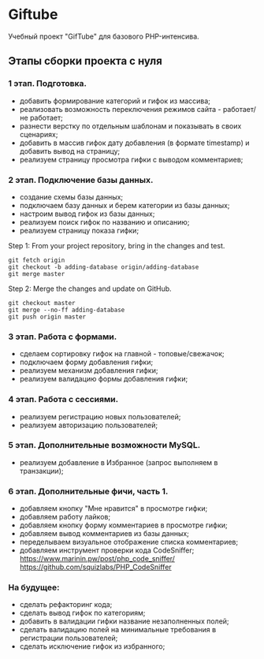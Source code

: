 # Giftube

Учебный проект "GifTube" для базового PHP-интенсива.

## Этапы сборки проекта с нуля

### 1 этап. Подготовка.

- добавить формирование категорий и гифок из массива;
- реализовать возможность переключения режимов сайта - работает/не работает;
- разнести верстку по отдельным шаблонам и показывать в своих сценариях;
- добавить в массив гифок дату добавления (в формате timestamp) и добавить вывод на страницу;
- реализуем страницу просмотра гифки с выводом комментариев;

### 2 этап. Подключение базы данных.

- создание схемы базы данных;
- подключаем базу данных и берем категории из базы данных;
- настроим вывод гифок из базы данных;
- реализуем поиск гифок по названию и описанию;
- реализуем страницу показа гифки;

Step 1: From your project repository, bring in the changes and test.

```
git fetch origin
git checkout -b adding-database origin/adding-database
git merge master
```

Step 2: Merge the changes and update on GitHub.

```
git checkout master
git merge --no-ff adding-database
git push origin master
```

### 3 этап. Работа с формами.

- сделаем сортировку гифок на главной - топовые/свежачок;
- подключаем форму добавления гифки;
- реализуем механизм добавления гифки;
- реализуем валидацию формы добавления гифки;

### 4 этап. Работа с сессиями.

- реализуем регистрацию новых пользователей;
- реализуем авторизацию пользователей;

### 5 этап. Дополнительные возможности MySQL.

- реализуем добавление в Избранное (запрос выполняем в транзакции);

### 6 этап. Дополнительные фичи, часть 1.

- добавляем кнопку "Мне нравится" в просмотре гифки;
- добавляем работу лайков;
- добавляем кнопку форму комментариев в просмотре гифки;
- добавляем вывод комментариев из базы данных;
- переделываем визуальное отображение списка комментариев;
- добавляем инструмент проверки кода CodeSniffer;
https://www.marinin.pw/post/php_code_sniffer/
https://github.com/squizlabs/PHP_CodeSniffer

### На будущее:
- сделать рефакторинг кода;
- сделать вывод гифок по категориям;
- добавить в валидации гифки название незаполненных полей;
- сделать валидацию полей на минимальные требования в регистрации пользователей;
- сделать исключение гифок из избранного;